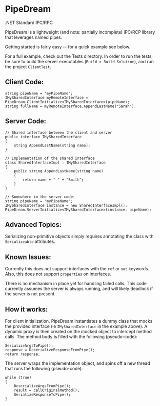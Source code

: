 # PipeDream
.NET Standard IPC/RPC

PipeDream is a lightweight (and note: partially incomplete) IPC/RCP library that leverages named pipes.

Getting started is fairly easy -- for a quick example see below.

For a full example, check out the Tests directory. In order to run the tests, be sure to build the server executables (`Build > Build Solution`), and run the project `ClientTest`.


## Client Code:

    string pipeName = "myPipeName";
    IMySharedInterface myRemoteInterface = PipeDream.ClientInitialize<IMySharedInterface>(pipeName);
    string fullName = myRemoteInterface.AppendLastName("Sarah");
    
    
## Server Code:
    // Shared interface between the client and server
    public interface IMySharedInterface
    {
        string AppendLastName(string name);
    }

    // Implementation of the shared interface
    class SharedInterfaceImpl : IMySharedInterface
    {
        public string AppendLastName(string name)
        {
            return name + " " + "Smith";
        }
	}

    // Somewhere in the server code:
    string pipeName = "myPipeName";
    IMySharedInterface instance = new SharedInterfaceImpl();
    PipeDream.ServerInitialize<IMySharedInterface>(instance, pipeName);
    
## Advanced Topics:
Serializing non-primitive objects simply requires annotating the class with `Serializeable` attributes.

## Known Issues:
Currently this does not support interfaces with the `ref` or `out` keywords. Also, this does not support `properties` on interfaces.

There is no mechanism in place yet for handling failed calls. This code currently assumes the server is always running, and will likely deadlock if the server is not present.
    
## How it works:
For client initialization, PipeDream instantiates a dummy class that mocks the provided interface (ie `IMySharedInterface` in the example above). A dynamic proxy is then created on the mocked object to intercept method calls. The method body is filled with the following (pseudo-code):

    SerializeArgsToPipe();
    response = DeserializeResponseFromPipe();
    return response;
    
The server wraps the implementation object, and spins off a new thread that runs the following (pseudo-code):

    while (true)
    {
        DeserializeArgsFromPipe();
        result = callOriginalMethod();
        SerializeResponseToPipe();
    }